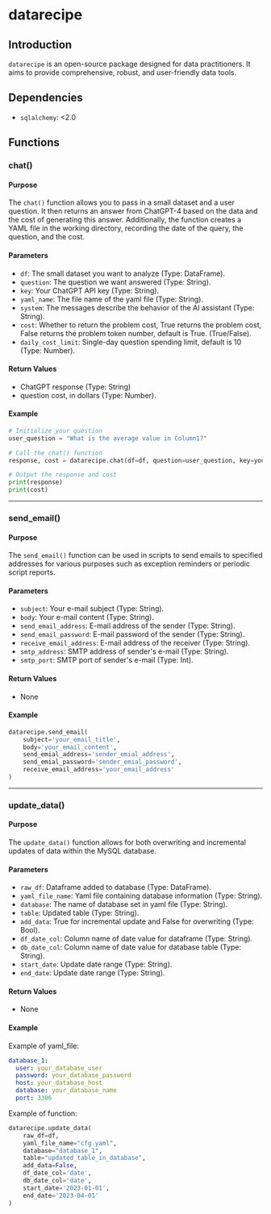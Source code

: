 # datarecipe

## Introduction

`datarecipe` is an open-source package designed for data practitioners. It aims to provide comprehensive, robust, and user-friendly data tools.

## Dependencies

- `sqlalchemy`: <2.0

## Functions

### chat()

#### Purpose
The `chat()` function allows you to pass in a small dataset and a user question. It then returns an answer from ChatGPT-4 based on the data and the cost of generating this answer. Additionally, the function creates a YAML file in the working directory, recording the date of the query, the question, and the cost.

#### Parameters
- `df`: The small dataset you want to analyze (Type: DataFrame).
- `question`: The question we want answered (Type: String).
- `key`: Your ChatGPT API key (Type: String).
- `yaml_name`: The file name of the yaml file (Type: String).
- `system`: The messages describe the behavior of the AI assistant (Type: String).
- `cost`: Whether to return the problem cost, True returns the problem cost, False returns the problem token number, default is True. (True/False).
- `daily_cost_limit`: Single-day question spending limit, default is 10 (Type: Number).

#### Return Values
- ChatGPT response (Type: String)
- question cost, in dollars (Type: Number).

#### Example
```python
# Initialize your question
user_question = "What is the average value in Column1?"

# Call the chat() function
response, cost = datarecipe.chat(df=df, question=user_question, key=your_api_key)

# Output the response and cost
print(response)
print(cost)
```
---
### send_email()

#### Purpose
The `send_email()` function can be used in scripts to send emails to specified addresses for various purposes such as exception reminders or periodic script reports.

#### Parameters
- `subject`: Your e-mail subject (Type: String).
- `body`: Your e-mail content (Type: String).
- `send_email_address`: E-mail address of the sender (Type: String).
- `send_email_password`: E-mail password of the sender (Type: String).
- `receive_email_address`: E-mail address of the receiver (Type: String).
- `smtp_address`: SMTP address of sender's e-mail (Type: String).
- `smtp_port`: SMTP port of sender's e-mail (Type: Int).

#### Return Values
- None

#### Example
```python
datarecipe.send_email(
    subject='your_email_title', 
    body='your_email_content', 
    send_emial_address='sender_emial_address', 
    send_emial_password='sender_emial_password',
    receive_email_address='your_email_address'
)
```
---
### update_data()

#### Purpose
The `update_data()` function allows for both overwriting and incremental updates of data within the MySQL database.

#### Parameters
- `raw_df`: Dataframe added to database (Type: DataFrame).
- `yaml_file_name`: Yaml file containing database information (Type: String).
- `database`: The name of database set in yaml file (Type: String).
- `table`: Updated table (Type: String).
- `add_data`: True for incremental update and False for overwriting (Type: Bool).
- `df_date_col`: Column name of date value for dataframe (Type: String).
- `db_date_col`: Column name of date value for database table (Type: String).
- `start_date`: Update date range (Type: String).
- `end_date`: Update date range (Type: String).

#### Return Values
- None

#### Example

Example of yaml_file:
```yaml
database_1:
  user: your_database_user
  password: your_database_password
  host: your_database_host
  database: your_database_name
  port: 3306
```

Example of function:
```python
datarecipe.update_data(
    raw_df=df,
    yaml_file_name="cfg.yaml",
    database="database_1",
    table="updated_table_in_database",
    add_data=False, 
    df_date_col='date', 
    db_date_col='date', 
    start_date='2023-01-01', 
    end_date='2023-04-01'
)
```

